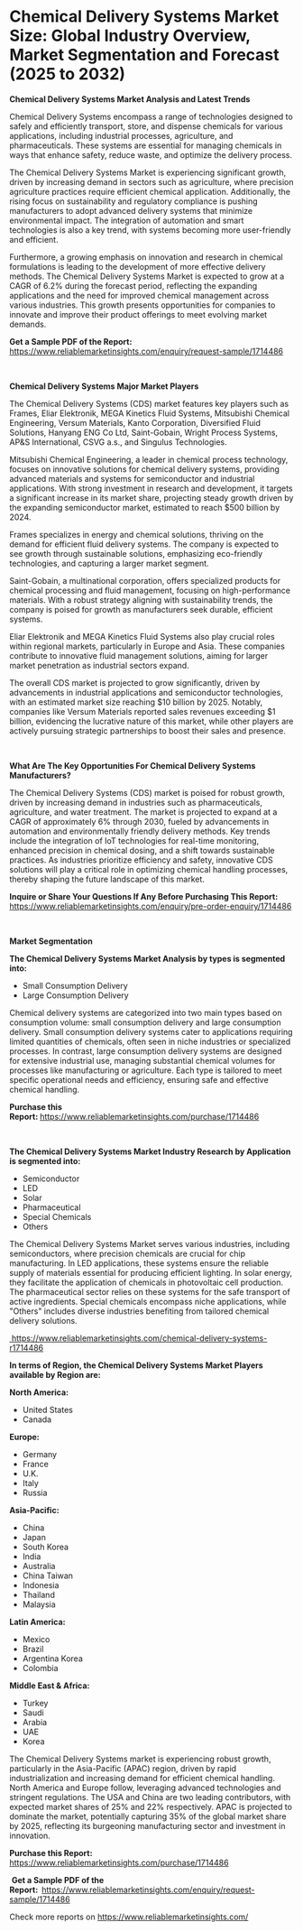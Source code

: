 <p><h1>Chemical Delivery Systems Market Size: Global Industry Overview, Market Segmentation and Forecast (2025 to 2032)</h1></p><p><strong>Chemical Delivery Systems Market Analysis and Latest Trends</strong></p>
<p><p>Chemical Delivery Systems encompass a range of technologies designed to safely and efficiently transport, store, and dispense chemicals for various applications, including industrial processes, agriculture, and pharmaceuticals. These systems are essential for managing chemicals in ways that enhance safety, reduce waste, and optimize the delivery process.</p><p>The Chemical Delivery Systems Market is experiencing significant growth, driven by increasing demand in sectors such as agriculture, where precision agriculture practices require efficient chemical application. Additionally, the rising focus on sustainability and regulatory compliance is pushing manufacturers to adopt advanced delivery systems that minimize environmental impact. The integration of automation and smart technologies is also a key trend, with systems becoming more user-friendly and efficient.</p><p>Furthermore, a growing emphasis on innovation and research in chemical formulations is leading to the development of more effective delivery methods. The Chemical Delivery Systems Market is expected to grow at a CAGR of 6.2% during the forecast period, reflecting the expanding applications and the need for improved chemical management across various industries. This growth presents opportunities for companies to innovate and improve their product offerings to meet evolving market demands.</p></p>
<p><strong>Get a Sample PDF of the Report:&nbsp;</strong> <a href="https://www.reliablemarketinsights.com/enquiry/request-sample/1714486?utm_campaign=1512&utm_medium=2&utm_source=Github&utm_content=ia&utm_term=11012025&utm_id=chemical-delivery-systems">https://www.reliablemarketinsights.com/enquiry/request-sample/1714486</a></p>
<p>&nbsp;</p>
<p><strong>Chemical Delivery Systems Major Market Players</strong></p>
<p><p>The Chemical Delivery Systems (CDS) market features key players such as Frames, Eliar Elektronik, MEGA Kinetics Fluid Systems, Mitsubishi Chemical Engineering, Versum Materials, Kanto Corporation, Diversified Fluid Solutions, Hanyang ENG Co Ltd, Saint-Gobain, Wright Process Systems, AP&S International, CSVG a.s., and Singulus Technologies. </p><p>Mitsubishi Chemical Engineering, a leader in chemical process technology, focuses on innovative solutions for chemical delivery systems, providing advanced materials and systems for semiconductor and industrial applications. With strong investment in research and development, it targets a significant increase in its market share, projecting steady growth driven by the expanding semiconductor market, estimated to reach $500 billion by 2024.</p><p>Frames specializes in energy and chemical solutions, thriving on the demand for efficient fluid delivery systems. The company is expected to see growth through sustainable solutions, emphasizing eco-friendly technologies, and capturing a larger market segment.</p><p>Saint-Gobain, a multinational corporation, offers specialized products for chemical processing and fluid management, focusing on high-performance materials. With a robust strategy aligning with sustainability trends, the company is poised for growth as manufacturers seek durable, efficient systems.</p><p>Eliar Elektronik and MEGA Kinetics Fluid Systems also play crucial roles within regional markets, particularly in Europe and Asia. These companies contribute to innovative fluid management solutions, aiming for larger market penetration as industrial sectors expand.</p><p>The overall CDS market is projected to grow significantly, driven by advancements in industrial applications and semiconductor technologies, with an estimated market size reaching $10 billion by 2025. Notably, companies like Versum Materials reported sales revenues exceeding $1 billion, evidencing the lucrative nature of this market, while other players are actively pursuing strategic partnerships to boost their sales and presence.</p></p>
<p>&nbsp;</p>
<p><strong>What Are The Key Opportunities For Chemical Delivery Systems Manufacturers?</strong></p>
<p><p>The Chemical Delivery Systems (CDS) market is poised for robust growth, driven by increasing demand in industries such as pharmaceuticals, agriculture, and water treatment. The market is projected to expand at a CAGR of approximately 6% through 2030, fueled by advancements in automation and environmentally friendly delivery methods. Key trends include the integration of IoT technologies for real-time monitoring, enhanced precision in chemical dosing, and a shift towards sustainable practices. As industries prioritize efficiency and safety, innovative CDS solutions will play a critical role in optimizing chemical handling processes, thereby shaping the future landscape of this market.</p></p>
<p><strong>Inquire or Share Your Questions If Any Before Purchasing This Report:</strong> <a href="https://www.reliablemarketinsights.com/enquiry/pre-order-enquiry/1714486?utm_campaign=1512&utm_medium=2&utm_source=Github&utm_content=ia&utm_term=11012025&utm_id=chemical-delivery-systems">https://www.reliablemarketinsights.com/enquiry/pre-order-enquiry/1714486</a></p>
<p>&nbsp;</p>
<p><strong>Market Segmentation</strong></p>
<p><strong>The Chemical Delivery Systems Market Analysis by types is segmented into:</strong></p>
<p><ul><li>Small Consumption Delivery</li><li>Large Consumption Delivery</li></ul></p>
<p><p>Chemical delivery systems are categorized into two main types based on consumption volume: small consumption delivery and large consumption delivery. Small consumption delivery systems cater to applications requiring limited quantities of chemicals, often seen in niche industries or specialized processes. In contrast, large consumption delivery systems are designed for extensive industrial use, managing substantial chemical volumes for processes like manufacturing or agriculture. Each type is tailored to meet specific operational needs and efficiency, ensuring safe and effective chemical handling.</p></p>
<p><strong>Purchase this Report:&nbsp;</strong><a href="https://www.reliablemarketinsights.com/purchase/1714486?utm_campaign=1512&utm_medium=2&utm_source=Github&utm_content=ia&utm_term=11012025&utm_id=chemical-delivery-systems">https://www.reliablemarketinsights.com/purchase/1714486</a></p>
<p>&nbsp;</p>
<p><strong>The Chemical Delivery Systems Market Industry Research by Application is segmented into:</strong></p>
<p><ul><li>Semiconductor</li><li>LED</li><li>Solar</li><li>Pharmaceutical</li><li>Special Chemicals</li><li>Others</li></ul></p>
<p><p>The Chemical Delivery Systems Market serves various industries, including semiconductors, where precision chemicals are crucial for chip manufacturing. In LED applications, these systems ensure the reliable supply of materials essential for producing efficient lighting. In solar energy, they facilitate the application of chemicals in photovoltaic cell production. The pharmaceutical sector relies on these systems for the safe transport of active ingredients. Special chemicals encompass niche applications, while "Others" includes diverse industries benefiting from tailored chemical delivery solutions.</p></p>
<p><a href="https://www.reliablemarketinsights.com/chemical-delivery-systems-r1714486?utm_campaign=1512&utm_medium=2&utm_source=Github&utm_content=ia&utm_term=11012025&utm_id=chemical-delivery-systems">&nbsp;https://www.reliablemarketinsights.com/chemical-delivery-systems-r1714486</a></p>
<p><strong>In terms of Region, the Chemical Delivery Systems Market Players available by Region are:</strong></p>
<p>
    <p> <strong> North America: </strong>
        <ul>
            <li>United States</li>
            <li>Canada</li>
        </ul>
        </p> 
    <p> <strong> Europe: </strong>
        <ul>
            <li>Germany</li>
            <li>France</li>
            <li>U.K.</li>
            <li>Italy</li>
            <li>Russia</li>
        </ul>
        </p> 
    <p> <strong> Asia-Pacific: </strong>
        <ul>
            <li>China</li>
            <li>Japan</li>
            <li>South Korea</li>
            <li>India</li>
            <li>Australia</li>
            <li>China Taiwan</li>
            <li>Indonesia</li>
            <li>Thailand</li>
            <li>Malaysia</li>
        </ul>
        </p> 
    <p> <strong> Latin America: </strong>
        <ul>
            <li>Mexico</li>
            <li>Brazil</li>
            <li>Argentina Korea</li>
            <li>Colombia</li>
        </ul>
        </p> 
    <p> <strong> Middle East & Africa: </strong>
        <ul>
            <li>Turkey</li>
            <li>Saudi</li>
            <li>Arabia</li>
            <li>UAE</li>
            <li>Korea</li>
        </ul>
    </p>
    </p>
<p><p>The Chemical Delivery Systems market is experiencing robust growth, particularly in the Asia-Pacific (APAC) region, driven by rapid industrialization and increasing demand for efficient chemical handling. North America and Europe follow, leveraging advanced technologies and stringent regulations. The USA and China are two leading contributors, with expected market shares of 25% and 22% respectively. APAC is projected to dominate the market, potentially capturing 35% of the global market share by 2025, reflecting its burgeoning manufacturing sector and investment in innovation.</p></p>
<p><strong>Purchase this Report: </strong><a href="https://www.reliablemarketinsights.com/purchase/1714486?utm_campaign=1512&utm_medium=2&utm_source=Github&utm_content=ia&utm_term=11012025&utm_id=chemical-delivery-systems">https://www.reliablemarketinsights.com/purchase/1714486</a></p>
<p>&nbsp;<strong>Get a Sample PDF of the Report:&nbsp;&nbsp;</strong><a href="https://www.reliablemarketinsights.com/enquiry/request-sample/1714486?utm_campaign=1512&utm_medium=2&utm_source=Github&utm_content=ia&utm_term=11012025&utm_id=chemical-delivery-systems">https://www.reliablemarketinsights.com/enquiry/request-sample/1714486</a></p>
<p><strong></strong></p>
<p>Check more reports on <a href="https://www.reliablemarketinsights.com/?utm_campaign=1512&utm_medium=2&utm_source=Github&utm_content=ia&utm_term=11012025&utm_id=chemical-delivery-systems">https://www.reliablemarketinsights.com/</a></p>